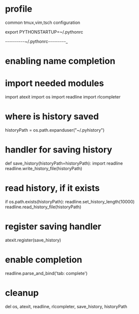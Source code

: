 profile
=======

 common tmux,vim,tsch configuration

export PYTHONSTARTUP=~/.pythonrc

----------~/.pythonrc---------_

# enabling name completion

# import needed modules
import atexit
import os
import readline
import rlcompleter

# where is history saved
historyPath = os.path.expanduser("~/.pyhistory")

# handler for saving history
def save_history(historyPath=historyPath):
    import readline
    readline.write_history_file(historyPath)

# read history, if it exists
if os.path.exists(historyPath):
    readline.set_history_length(10000)
    readline.read_history_file(historyPath)

# register saving handler
atexit.register(save_history)

# enable completion
readline.parse_and_bind('tab: complete')

# cleanup
del os, atexit, readline, rlcompleter, save_history, historyPath
